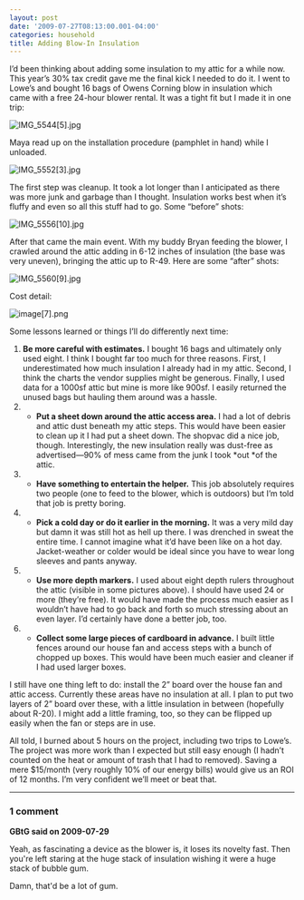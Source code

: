 ```yaml
---
layout: post
date: '2009-07-27T08:13:00.001-04:00'
categories: household
title: Adding Blow-In Insulation
---
```



I’d been thinking about adding some insulation to my attic for a while now. This year’s 30% tax credit gave me the final kick I needed to do it. I went to Lowe’s and bought 16 bags of Owens Corning blow in insulation which came with a free 24-hour blower rental. It was a tight fit but I made it in one trip:  

![IMG_5544[5].jpg](/assets/2009/IMG_5544[5].jpg)</a>   

Maya read up on the installation procedure (pamphlet in hand) while I unloaded.



![IMG_5552[3].jpg](/assets/2009/IMG_5552[3].jpg) 

The first step was cleanup. It took a lot longer than I anticipated as there was more junk and garbage than I thought. Insulation works best when it’s fluffy and even so all this stuff had to go. Some “before” shots:  

![IMG_5556[10].jpg](/assets/2009/IMG_5556[10].jpg)</a> 









After that came the main event. With my buddy Bryan feeding the blower, I crawled around the attic adding in 6-12 inches of insulation (the base was very uneven), bringing the attic up to R-49. Here are some “after” shots:  

![IMG_5560[9].jpg](/assets/2009/IMG_5560[9].jpg)</a> 















Cost detail:

![image[7].png](/assets/2009/image[7].png) 

Some lessons learned or things I’ll do differently next time:  

  1. **Be more careful with estimates.** I bought 16 bags and ultimately only used eight. I think I bought far too much for three reasons. First, I underestimated how much insulation I already had in my attic. Second, I think the charts the vendor supplies might be generous. Finally, I used data for a 1000sf attic but mine is more like 900sf. I easily returned the unused bags but hauling them around was a hassle.     
  2. * **Put a sheet down around the attic access area.** I had a lot of debris and attic dust beneath my attic steps. This would have been easier to clean up it I had put a sheet down. The shopvac did a nice job, though. Interestingly, the new insulation really was dust-free as advertised—90% of mess came from the junk I took *out *of the attic.    
  3. * **Have something to entertain the helper.** This job absolutely requires two people (one to feed to the blower, which is outdoors) but I’m told that job is pretty boring.     
  4. * **Pick a cold day or do it earlier in the morning.** It was a very mild day but damn it was still hot as hell up there. I was drenched in sweat the entire time. I cannot imagine what it’d have been like on a hot day. Jacket-weather or colder would be ideal since you have to wear long sleeves and pants anyway.    
  5. * **Use more depth markers.** I used about eight depth rulers throughout the attic (visible in some pictures above). I should have used 24 or more (they’re free). It would have made the process much easier as I wouldn’t have had to go back and forth so much stressing about an even layer. I’d certainly have done a better job, too.    
  6. * **Collect some large pieces of cardboard in advance.** I built little fences around our house fan and access steps with a bunch of chopped up boxes. This would have been much easier and cleaner if I had used larger boxes.

I still have one thing left to do: install the 2” board over the house fan and attic access. Currently these areas have no insulation at all. I plan to put two layers of 2” board over these, with a little insulation in between (hopefully about R-20). I might add a little framing, too, so they can be flipped up easily when the fan or steps are in use.

All told, I burned about 5 hours on the project, including two trips to Lowe’s. The project was more work than I expected but still easy enough (I hadn’t counted on the heat or amount of trash that I had to removed). Saving a mere $15/month (very roughly 10% of our energy bills) would give us an ROI of 12 months. I’m very confident we’ll meet or beat that.

---

### 1 comment

**GBtG said on 2009-07-29**

Yeah, as fascinating a device as the blower is, it loses its novelty fast.  Then you're left staring at the huge stack of insulation wishing it were a huge stack of bubble gum.  

Damn, that'd be a lot of gum.

